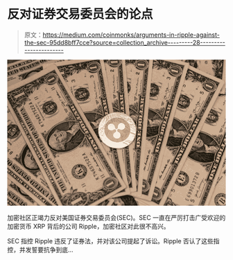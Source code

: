 # 反对证券交易委员会的论点

> 原文：<https://medium.com/coinmonks/arguments-in-ripple-against-the-sec-95dd8bff7cce?source=collection_archive---------28----------------------->

![](img/4cff7a1508b2c9afa737d64f9f74c965.png)

加密社区正竭力反对美国证券交易委员会(SEC)。SEC 一直在严厉打击广受欢迎的加密货币 XRP 背后的公司 Ripple，加密社区对此很不高兴。

SEC 指控 Ripple 违反了证券法，并对该公司提起了诉讼。Ripple 否认了这些指控，并发誓要抗争到底…